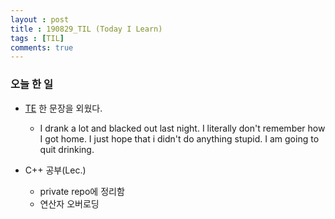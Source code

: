 ```yaml
---
layout : post
title : 190829_TIL (Today I Learn)
tags : [TIL]
comments: true
---
```

### 오늘 한 일
- [TE](https://github.com/TE_190829) 한 문장을 외웠다.
  - I drank a lot and blacked out last night. I literally don't remember how I got home. I just hope that i didn't do anything stupid. I am going to quit drinking.

- C++ 공부(Lec.)
  - private repo에 정리함
  - 연산자 오버로딩


